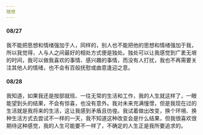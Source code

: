 ```yaml
---
随想
---
```


#### 08/27

我不能把思想和情绪强加于人，同样的，别人也不能把他的思想和情绪强加于我，所以我觉得，人与人之间最好的相处方式便是独处。独处可以让我感觉到广袤无垠的时间，我可以做我喜欢的事情、感兴趣的事情，而没有人打扰，我也不再需要关注其他人的情绪，也不会有百般抚慰或曲意逢迎之意。

#### 08/28

我知道，如果我还是按部就班、一往无常的生活和工作，我的人生就这样了，一眼能望到头的结果，不会有惊喜，也没有意外。我对未来充满憧憬，但是我现在过的生活就是我将来的生活，这让我感到矛盾且彷徨。我试着做出改变，换个环境、换种生活方式去尝试不一样的一天，我不知道这种改变会是什么结果，但我很喜欢很期待这种感觉，我的人生可能要不一样了，不确定的人生正是我所要追求的。